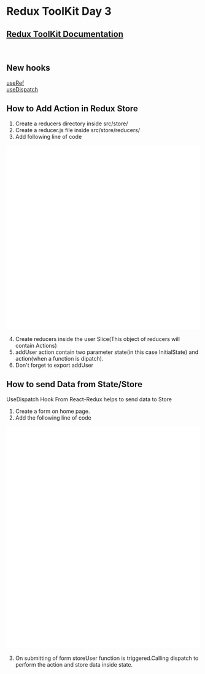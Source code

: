 # Redux ToolKit Day 3

## [Redux ToolKit Documentation](https://redux-toolkit.js.org/)

</br>

## New hooks
[useRef](https://react-hooks-cheatsheet.com/useRef)
</br>
[useDispatch](https://react-redux.js.org/api/hooks#usedispatch)

## How to Add Action in Redux Store
1. Create a reducers directory inside src/store/
2. Create a reducer.js file inside src/store/reducers/ 
3. Add following line of code

![Action](src/RTK3.0.svg)

4. Create reducers inside the user Slice(This object of reducers will contain Actions)
5. addUser action contain two parameter state(in this case InitialState) and action(when a function is dipatch).
6. Don't forget to export addUser
## How to send Data from State/Store
UseDispatch Hook From React-Redux helps to send data to Store

1. Create a form on home page.
2. Add the following line of code
   
![useDispatch](src/RTK3.1.svg)

3. On submitting of form storeUser function is triggered.Calling dispatch to perform the action and store data inside state. 